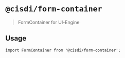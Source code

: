 # `@cisdi/form-container`

> FormContainer for UI-Engine

## Usage

```tsx
import FormContainer from '@cisdi/form-container';
```
